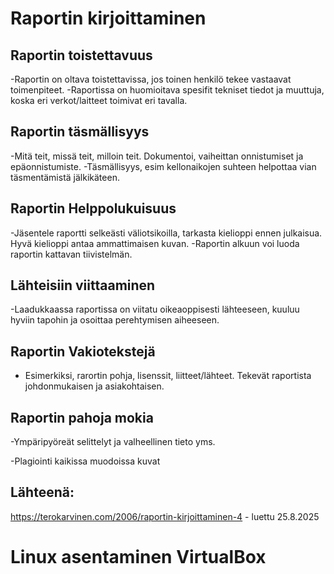 # Raportin kirjoittaminen 

## Raportin toistettavuus
-Raportin on oltava toistettavissa, jos toinen henkilö tekee vastaavat toimenpiteet.
-Raportissa on huomioitava spesifit tekniset tiedot ja muuttuja, koska eri verkot/laitteet toimivat eri tavalla.

## Raportin täsmällisyys
-Mitä teit, missä teit, milloin teit. Dokumentoi, vaiheittan onnistumiset ja epäonnistumiste.
-Täsmällisyys, esim kellonaikojen suhteen helpottaa vian täsmentämistä jälkikäteen.

## Raportin Helppolukuisuus
-Jäsentele raportti selkeästi väliotsikoilla, tarkasta kielioppi ennen julkaisua. Hyvä kielioppi antaa ammattimaisen kuvan.
-Raportin alkuun voi luoda raportin kattavan tiivistelmän. 

## Lähteisiin viittaaminen
-Laadukkaassa raportissa on viitatu oikeaoppisesti lähteeseen, kuuluu hyviin tapohin ja osoittaa perehtymisen aiheeseen.

## Raportin Vakiotekstejä
- Esimerkiksi, rarortin pohja, lisenssit, liitteet/lähteet. Tekevät raportista johdonmukaisen ja asiakohtaisen.

## Raportin pahoja mokia 
-Ympäripyöreät selittelyt ja valheellinen tieto yms. 

-Plagiointi kaikissa muodoissa kuvat 

## Lähteenä:
https://terokarvinen.com/2006/raportin-kirjoittaminen-4 - luettu 25.8.2025
 
# Linux asentaminen VirtualBox


